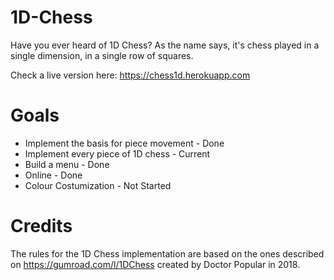 # 1D-Chess
Have you ever heard of 1D Chess? As the name says, it's chess played in a single dimension, in a single row of squares.

Check a live version here: <https://chess1d.herokuapp.com>

# Goals
- Implement the basis for piece movement - Done
- Implement every piece of 1D chess - Current
- Build a menu - Done
- Online - Done
- Colour Costumization - Not Started

# Credits
The rules for the 1D Chess implementation are based on the ones described on <https://gumroad.com/l/1DChess> created by Doctor Popular in 2018.
